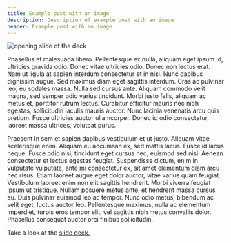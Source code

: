 ```yaml
---
title: Example post with an image
description: Description of example post with an image
header: Example post with an image
---
```

![opening slide of the deck](https://caitlinmeyer.github.io/library-blog/img/library-orientation-pic.png)

Phasellus et malesuada libero. Pellentesque ex nulla, aliquam eget ipsum id, ultricies gravida odio. Donec vitae ultricies odio. Donec non lectus erat. Nam ut ligula at sapien interdum consectetur et in nisi. Nunc dapibus dignissim augue. Sed maximus diam eget sagittis interdum. Cras ac pulvinar leo, eu sodales massa. Nulla sed cursus ante. Aliquam commodo velit magna, sed semper odio varius tincidunt. Morbi justo felis, aliquam ac metus et, porttitor rutrum lectus. Curabitur efficitur mauris nec nibh egestas, sollicitudin iaculis mauris auctor. Nunc lacinia venenatis arcu quis pretium. Fusce ultricies auctor ullamcorper. Donec id odio consectetur, laoreet massa ultrices, volutpat purus.

Praesent in sem et sapien dapibus vestibulum et ut justo. Aliquam vitae scelerisque enim. Aliquam eu accumsan ex, sed mattis lacus. Fusce id lacus neque. Fusce odio nisi, tincidunt eget cursus nec, euismod sed nisi. Aenean consectetur et lectus egestas feugiat. Suspendisse dictum, enim in vulputate vulputate, ante mi consectetur ex, sit amet elementum diam arcu nec risus. Etiam laoreet augue eget dolor auctor, vitae varius quam feugiat. Vestibulum laoreet enim non elit sagittis hendrerit. Morbi viverra feugiat ipsum ut tristique. Nullam posuere metus ante, et hendrerit massa cursus eu. Duis pulvinar euismod leo ac tempor. Nunc odio metus, bibendum ac velit eget, luctus auctor leo. Pellentesque maximus, nulla ac elementum imperdiet, turpis eros tempor elit, vel sagittis nibh metus convallis dolor. Phasellus consequat auctor orci finibus sollicitudin.

Take a look at the [slide deck.](https://caitlinmeyer.github.io/library-blog/docs/library-orientation.pdf)
